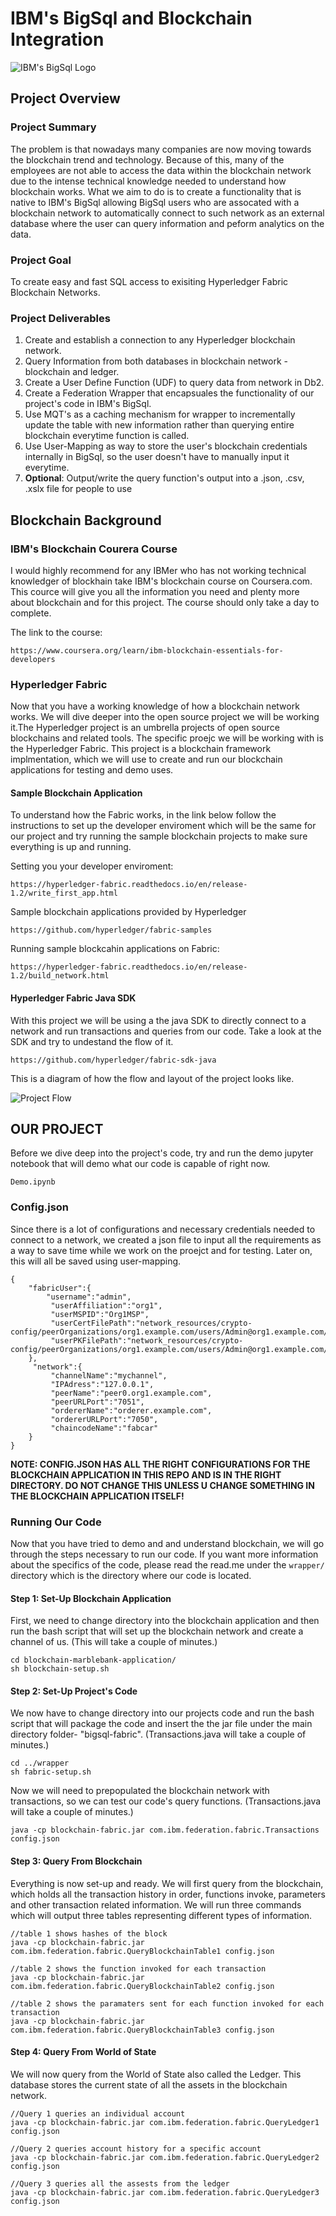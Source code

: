 # IBM's BigSql and Blockchain Integration

![IBM's BigSql Logo](img/hyperledger.png)

## Project Overview 

### Project Summary

The problem is that nowadays many companies are now moving towards the blockchain trend and technology. Because of this, many of the employees are not able to access the data within the blockchain network due to the intense technical knowledge needed to understand how blockchain works. What we aim to do is to create a functionality that is native to IBM's BigSql allowing BigSql users who are assocated with a blockchain network to automatically connect to such network as an external database where the user can query information and peform analytics on the data. 

### Project Goal 

To create easy and fast SQL access to exisiting Hyperledger Fabric Blockchain Networks.

### Project Deliverables

1. Create and establish a connection to any Hyperledger blockchain network.
2. Query Information from both databases in blockchain network - blockchain and ledger.
3. Create a User Define Function (UDF) to query data from network in Db2.
4. Create a Federation Wrapper that encapsuales the functionality of our project's code in IBM's BigSql.
5. Use MQT's as a caching mechanism for wrapper to incrementally update the table with new information rather than querying entire blockchain everytime function is called.
6. Use User-Mapping as way to store the user's blockchain credentials internally in BigSql, so the user doesn't have to manually input it everytime.
7. **Optional**: Output/write the query function's output into a .json, .csv, .xslx file for people to use

## Blockchain Background

### IBM's Blockchain Courera Course
I would highly recommend for any IBMer who has not working technical knowledger of blockhain take IBM's blockchain course on Coursera.com. This cource will give you all the information you need and plenty more about blockchain and for this project. The course should only take a day to complete.

The link to the course:

```
https://www.coursera.org/learn/ibm-blockchain-essentials-for-developers
```

### Hyperledger Fabric
Now that you have a working knowledge of how a blockchain network works. We will dive deeper into the open source project we will be working it.The Hyperledger project is an umbrella projects of open source blockchains and related tools. The specific proejc we will be working with is the Hyperledger Fabric. This project is a blockchain framework implmentation, which we will use to create and run our blockchain applications for testing and demo uses. 

#### Sample Blockchain Application
To understand how the Fabric works, in the link below follow the instructions to set up the developer enviroment which will be the same for our project and try running the sample blockchain projects to make sure everything is up and running. 

Setting you your developer enviroment:

```
https://hyperledger-fabric.readthedocs.io/en/release-1.2/write_first_app.html

```
Sample blockchain applications provided by Hyperledger 

```
https://github.com/hyperledger/fabric-samples

```

Running sample blockcahin applications on Fabric:

```
https://hyperledger-fabric.readthedocs.io/en/release-1.2/build_network.html

```

#### Hyperledger Fabric Java SDK
With this project we will be using a the java SDK to directly connect to a network and run transactions and queries from our code. Take a look at the SDK and try to undestand the flow of it. 

```
https://github.com/hyperledger/fabric-sdk-java

```
This is a diagram of how the flow and layout of the project looks like.

![Project Flow](img/project-flow.png)

## OUR PROJECT

Before we dive deep into the project's code, try and run the demo jupyter notebook that will demo what our code is capable of right now. 

```
Demo.ipynb

```
 
### Config.json
Since there is a lot of configurations and necessary credentials needed to connect to a network, we created a json file to input all the requirements as a way to save time while we work on the proejct and for testing. Later on, this will all be saved using user-mapping.

```
{
    "fabricUser":{
        "username":"admin",
         "userAffiliation":"org1",
         "userMSPID":"Org1MSP",
         "userCertFilePath":"network_resources/crypto-config/peerOrganizations/org1.example.com/users/Admin@org1.example.com/msp/admincerts",
         "userPKFilePath":"network_resources/crypto-config/peerOrganizations/org1.example.com/users/Admin@org1.example.com/msp/keystore"
    },
     "network":{
         "channelName":"mychannel",
         "IPAdress":"127.0.0.1",
         "peerName":"peer0.org1.example.com",
         "peerURLPort":"7051",
         "ordererName":"orderer.example.com",
         "ordererURLPort":"7050",
         "chaincodeName":"fabcar"
    }
}

```

 **NOTE: CONFIG.JSON HAS ALL THE RIGHT CONFIGURATIONS FOR THE BLOCKCHAIN APPLICATION IN THIS REPO AND IS IN THE RIGHT DIRECTORY. DO NOT CHANGE THIS UNLESS U CHANGE SOMETHING IN THE BLOCKCHAIN APPLICATION ITSELF!**
 
### Running Our Code 
Now that you have tried to demo and and understand blockchain, we will go through the steps necessary to run our code. If you want more information about the specifics of the code, please read the read.me under the `wrapper/` directory which is the directory where our code is located. 

#### Step 1: Set-Up Blockchain Application
First, we need to change directory into the blockchain application and then run the bash script that will set up the blockchain network and create a channel of us. (This will take a couple of minutes.)

```
cd blockchain-marblebank-application/
sh blockchain-setup.sh
```

#### Step 2: Set-Up Project's Code 

We now have to change directory into our projects code and run the bash script that will package the code and insert the the jar file under the main directory folder- "bigsql-fabric". (Transactions.java will take a couple of minutes.)

```
cd ../wrapper
sh fabric-setup.sh
```
Now we will need to prepopulated the blockchain network with transactions, so we can test our code's query functions. (Transactions.java will take a couple of minutes.)

```
java -cp blockchain-fabric.jar com.ibm.federation.fabric.Transactions config.json
```

#### Step 3: Query From Blockchain
Everything is now set-up and ready. We will first query from the blockchain, which holds all the transaction history in order, functions invoke, parameters and other transaction related information. We will run three commands which will output three tables representing different types of information. 

```
//table 1 shows hashes of the block
java -cp blockchain-fabric.jar com.ibm.federation.fabric.QueryBlockchainTable1 config.json

//table 2 shows the function invoked for each transaction
java -cp blockchain-fabric.jar com.ibm.federation.fabric.QueryBlockchainTable2 config.json

//table 2 shows the paramaters sent for each function invoked for each transaction
java -cp blockchain-fabric.jar com.ibm.federation.fabric.QueryBlockchainTable3 config.json
```
#### Step 4: Query From World of State
We will now query from the World of State also called the Ledger. This database stores the current state of all the assets in the blockchain network. 

```
//Query 1 queries an individual account
java -cp blockchain-fabric.jar com.ibm.federation.fabric.QueryLedger1 config.json

//Query 2 queries account history for a specific account
java -cp blockchain-fabric.jar com.ibm.federation.fabric.QueryLedger2 config.json

//Query 3 queries all the assests from the ledger
java -cp blockchain-fabric.jar com.ibm.federation.fabric.QueryLedger3 config.json
```



  

 



